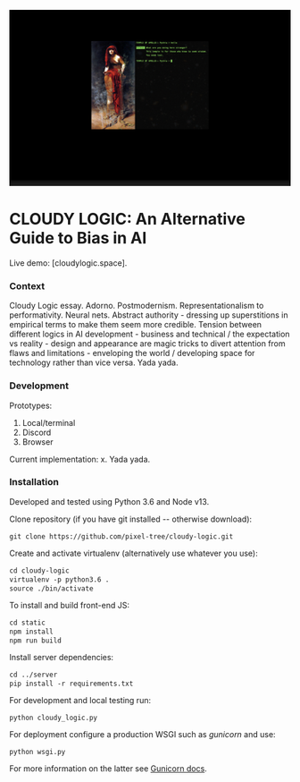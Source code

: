 ![Pythia](media/pythia.png)

# CLOUDY LOGIC: An Alternative Guide to Bias in AI

Live demo: [cloudylogic.space].

### Context

Cloudy Logic essay. Adorno. Postmodernism. Representationalism to performativity. Neural nets. Abstract authority - dressing up superstitions in empirical terms to make them seem more credible. Tension between different logics in AI development - business and technical / the expectation vs reality - design and appearance are magic tricks to divert attention from flaws and limitations - enveloping the world / developing space for technology rather than vice versa. Yada yada.

### Development

Prototypes:
1. Local/terminal
2. Discord
3. Browser

Current implementation: x.
Yada yada.

### Installation

Developed and tested using Python 3.6 and Node v13.

Clone repository (if you have git installed -- otherwise download):

```
git clone https://github.com/pixel-tree/cloudy-logic.git
```

Create and activate virtualenv (alternatively use whatever you use):

```
cd cloudy-logic
virtualenv -p python3.6 .
source ./bin/activate
```

To install and build front-end JS:

```
cd static
npm install
npm run build
```

Install server dependencies:

```
cd ../server
pip install -r requirements.txt
```

For development and local testing run:

```
python cloudy_logic.py
```

For deployment configure a production WSGI such as *gunicorn* and use:

```
python wsgi.py
```

For more information on the latter see [Gunicorn docs](https://docs.gunicorn.org/en/stable/index.html).
